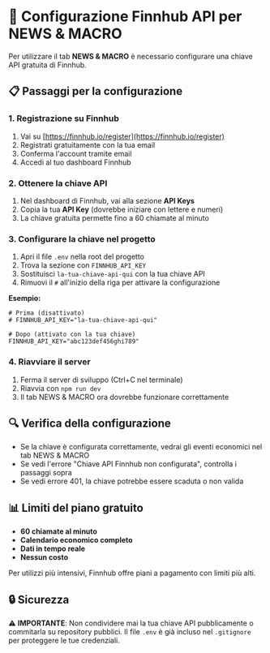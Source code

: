 # 🔑 Configurazione Finnhub API per NEWS & MACRO

Per utilizzare il tab **NEWS & MACRO** è necessario configurare una chiave API gratuita di Finnhub.

## 📋 Passaggi per la configurazione

### 1. Registrazione su Finnhub
1. Vai su [https://finnhub.io/register](https://finnhub.io/register)
2. Registrati gratuitamente con la tua email
3. Conferma l'account tramite email
4. Accedi al tuo dashboard Finnhub

### 2. Ottenere la chiave API
1. Nel dashboard di Finnhub, vai alla sezione **API Keys**
2. Copia la tua **API Key** (dovrebbe iniziare con lettere e numeri)
3. La chiave gratuita permette fino a 60 chiamate al minuto

### 3. Configurare la chiave nel progetto
1. Apri il file `.env` nella root del progetto
2. Trova la sezione con `FINNHUB_API_KEY`
3. Sostituisci `la-tua-chiave-api-qui` con la tua chiave API
4. Rimuovi il `#` all'inizio della riga per attivare la configurazione

**Esempio:**
```env
# Prima (disattivato)
# FINNHUB_API_KEY="la-tua-chiave-api-qui"

# Dopo (attivato con la tua chiave)
FINNHUB_API_KEY="abc123def456ghi789"
```

### 4. Riavviare il server
1. Ferma il server di sviluppo (Ctrl+C nel terminale)
2. Riavvia con `npm run dev`
3. Il tab NEWS & MACRO ora dovrebbe funzionare correttamente

## 🔍 Verifica della configurazione

- Se la chiave è configurata correttamente, vedrai gli eventi economici nel tab NEWS & MACRO
- Se vedi l'errore "Chiave API Finnhub non configurata", controlla i passaggi sopra
- Se vedi errore 401, la chiave potrebbe essere scaduta o non valida

## 📊 Limiti del piano gratuito

- **60 chiamate al minuto**
- **Calendario economico completo**
- **Dati in tempo reale**
- **Nessun costo**

Per utilizzi più intensivi, Finnhub offre piani a pagamento con limiti più alti.

## 🔒 Sicurezza

⚠️ **IMPORTANTE**: Non condividere mai la tua chiave API pubblicamente o commitarla su repository pubblici. Il file `.env` è già incluso nel `.gitignore` per proteggere le tue credenziali.